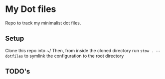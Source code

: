 # My Dot files
Repo to track my minimalist dot files. 

## Setup
Clone this repo into ~/ Then, from inside the cloned directory run `stow . --dotfiles` to symlink the configuration to the root directory

## TODO's
